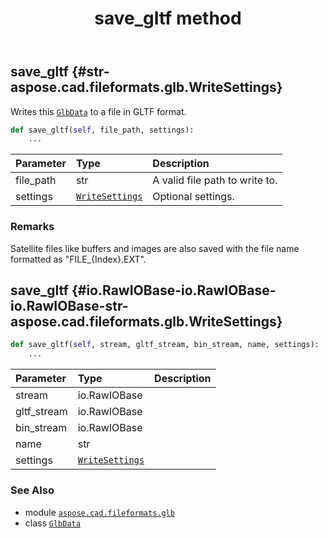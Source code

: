 ﻿---
title: save_gltf method
second_title: Aspose.CAD for Python via .NET API References
description: 
type: docs
weight: 260
url: /python-net/aspose.cad.fileformats.glb/glbdata/save_gltf/
is_root: false
---

## save_gltf {#str-aspose.cad.fileformats.glb.WriteSettings}

Writes this [`GlbData`](/cad/python-net/aspose.cad.fileformats.glb/glbdata) to a file in GLTF format.



```python
def save_gltf(self, file_path, settings):
    ...
```


| Parameter | Type | Description |
| :- | :- | :- |
| file_path | str | A valid file path to write to. |
| settings | [`WriteSettings`](/cad/python-net/aspose.cad.fileformats.glb/writesettings) | Optional settings. |
### Remarks

Satellite files like buffers and images are also saved with the file name formatted as "FILE_{Index}.EXT".

## save_gltf {#io.RawIOBase-io.RawIOBase-io.RawIOBase-str-aspose.cad.fileformats.glb.WriteSettings}





```python
def save_gltf(self, stream, gltf_stream, bin_stream, name, settings):
    ...
```


| Parameter | Type | Description |
| :- | :- | :- |
| stream | io.RawIOBase |  |
| gltf_stream | io.RawIOBase |  |
| bin_stream | io.RawIOBase |  |
| name | str |  |
| settings | [`WriteSettings`](/cad/python-net/aspose.cad.fileformats.glb/writesettings) |  |



### See Also
* module [`aspose.cad.fileformats.glb`](../../)
* class [`GlbData`](/cad/python-net/aspose.cad.fileformats.glb/glbdata)
